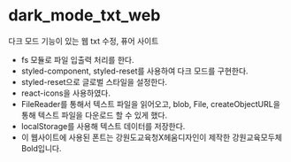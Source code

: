 # dark_mode_txt_web
다크 모드 기능이 있는 웹 txt 수정, 퓨어 사이트

* fs 모듈로 파일 입출력 처리를 한다.
* styled-component, styled-reset를 사용하여 다크 모드를 구현한다.
* styled-reset으로 글로벌 스타일을 설정한다.
* react-icons을 사용하였다.
* FileReader를 통해서 텍스트 파일을 읽어오고, blob, File, createObjectURL을 통해 텍스트 파일을 다운로드 할 수 있게 했다.
* localStorage를 사용해 텍스트 데이터를 저장한다.
* 이 웹사이트에 사용된 폰트는 강원도교육청X헤움디자인이 제작한 강원교육모두체 Bold입니다.
